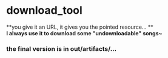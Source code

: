 # download_tool
**you give it an URL, it gives you the pointed resource... **<br/>
**I always use it to download some "undownloadable" songs~**<br/>

### the final version is in out/artifacts/...<br/>
